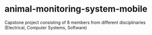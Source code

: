 # animal-monitoring-system-mobile
Capstone project consisting of 8 members from different disciplinaries (Electrical, Computer Systems, Software)
